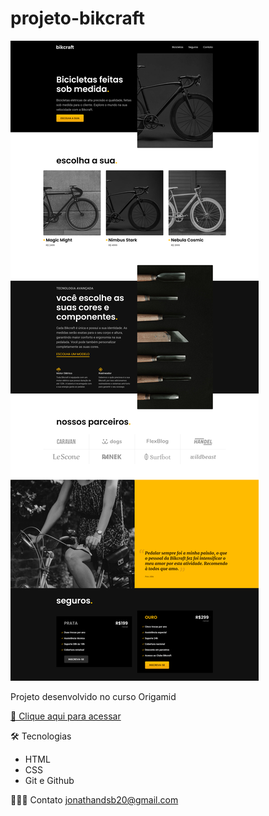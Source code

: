 # projeto-bikcraft


![preview](preview.png)

Projeto desenvolvido no curso Origamid


[🔗 Clique aqui para acessar](https://projeto-bikcraft-henna.vercel.app/)

🛠️ Tecnologias
- HTML
- CSS
- Git e Github

🧙🏾‍♂️ Contato
jonathandsb20@gmail.com
